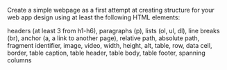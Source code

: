 Create a simple webpage as a first attempt at creating structure for your web app design using at least the following HTML elements:

headers (at least 3 from h1-h6), paragraphs (p), lists (ol, ul, dl), line breaks (br), anchor (a, a link to another page), relative path, absolute path, fragment identifier, image, video, width, height, alt, table, row, data cell, border, table caption, table header, table body, table footer, spanning columns

